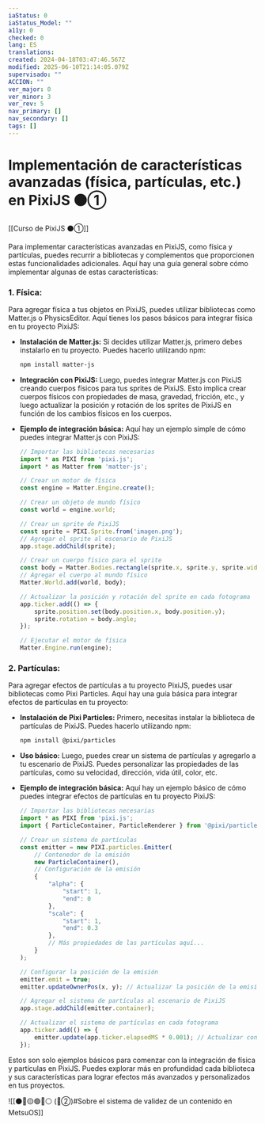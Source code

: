 ```yaml
---
iaStatus: 0
iaStatus_Model: ""
a11y: 0
checked: 0
lang: ES
translations: 
created: 2024-04-18T03:47:46.567Z
modified: 2025-06-10T21:14:05.079Z
supervisado: ""
ACCION: ""
ver_major: 0
ver_minor: 3
ver_rev: 5
nav_primary: []
nav_secondary: []
tags: []
---
```

# Implementación de características avanzadas (física, partículas, etc.) en PixiJS ⚫①

[[Curso de PixiJS ⚫①]]

Para implementar características avanzadas en PixiJS, como física y partículas, puedes recurrir a bibliotecas y complementos que proporcionen estas funcionalidades adicionales. Aquí hay una guía general sobre cómo implementar algunas de estas características:

### 1. Física:

Para agregar física a tus objetos en PixiJS, puedes utilizar bibliotecas como Matter.js o PhysicsEditor. Aquí tienes los pasos básicos para integrar física en tu proyecto PixiJS:

- **Instalación de Matter.js:** Si decides utilizar Matter.js, primero debes instalarlo en tu proyecto. Puedes hacerlo utilizando npm:

  ```bash
  npm install matter-js
  ```

- **Integración con PixiJS:** Luego, puedes integrar Matter.js con PixiJS creando cuerpos físicos para tus sprites de PixiJS. Esto implica crear cuerpos físicos con propiedades de masa, gravedad, fricción, etc., y luego actualizar la posición y rotación de los sprites de PixiJS en función de los cambios físicos en los cuerpos.

- **Ejemplo de integración básica:** Aquí hay un ejemplo simple de cómo puedes integrar Matter.js con PixiJS:

  ```javascript
  // Importar las bibliotecas necesarias
  import * as PIXI from 'pixi.js';
  import * as Matter from 'matter-js';

  // Crear un motor de física
  const engine = Matter.Engine.create();

  // Crear un objeto de mundo físico
  const world = engine.world;

  // Crear un sprite de PixiJS
  const sprite = PIXI.Sprite.from('imagen.png');
  // Agregar el sprite al escenario de PixiJS
  app.stage.addChild(sprite);

  // Crear un cuerpo físico para el sprite
  const body = Matter.Bodies.rectangle(sprite.x, sprite.y, sprite.width, sprite.height);
  // Agregar el cuerpo al mundo físico
  Matter.World.add(world, body);

  // Actualizar la posición y rotación del sprite en cada fotograma
  app.ticker.add(() => {
      sprite.position.set(body.position.x, body.position.y);
      sprite.rotation = body.angle;
  });

  // Ejecutar el motor de física
  Matter.Engine.run(engine);
  ```

### 2. Partículas:

Para agregar efectos de partículas a tu proyecto PixiJS, puedes usar bibliotecas como Pixi Particles. Aquí hay una guía básica para integrar efectos de partículas en tu proyecto:

- **Instalación de Pixi Particles:** Primero, necesitas instalar la biblioteca de partículas de PixiJS. Puedes hacerlo utilizando npm:

  ```bash
  npm install @pixi/particles
  ```

- **Uso básico:** Luego, puedes crear un sistema de partículas y agregarlo a tu escenario de PixiJS. Puedes personalizar las propiedades de las partículas, como su velocidad, dirección, vida útil, color, etc.

- **Ejemplo de integración básica:** Aquí hay un ejemplo básico de cómo puedes integrar efectos de partículas en tu proyecto PixiJS:

  ```javascript
  // Importar las bibliotecas necesarias
  import * as PIXI from 'pixi.js';
  import { ParticleContainer, ParticleRenderer } from '@pixi/particles';

  // Crear un sistema de partículas
  const emitter = new PIXI.particles.Emitter(
      // Contenedor de la emisión
      new ParticleContainer(),
      // Configuración de la emisión
      {
          "alpha": {
              "start": 1,
              "end": 0
          },
          "scale": {
              "start": 1,
              "end": 0.3
          },
          // Más propiedades de las partículas aquí...
      }
  );

  // Configurar la posición de la emisión
  emitter.emit = true;
  emitter.updateOwnerPos(x, y); // Actualizar la posición de la emisión

  // Agregar el sistema de partículas al escenario de PixiJS
  app.stage.addChild(emitter.container);

  // Actualizar el sistema de partículas en cada fotograma
  app.ticker.add(() => {
      emitter.update(app.ticker.elapsedMS * 0.001); // Actualizar con el tiempo transcurrido
  });
  ```

Estos son solo ejemplos básicos para comenzar con la integración de física y partículas en PixiJS. Puedes explorar más en profundidad cada biblioteca y sus características para lograr efectos más avanzados y personalizados en tus proyectos.

![[⚫🔴🟡🟢🔵⚪ (🔴②)#Sobre el sistema de validez de un contenido en MetsuOS]]